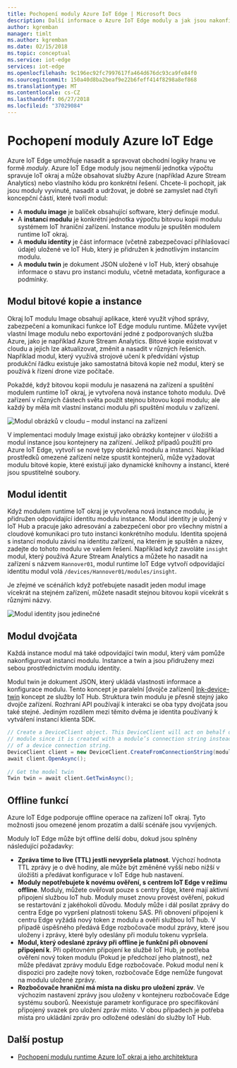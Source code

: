```yaml
---
title: Pochopení moduly Azure IoT Edge | Microsoft Docs
description: Další informace o Azure IoT Edge moduly a jak jsou nakonfigurované
author: kgremban
manager: timlt
ms.author: kgremban
ms.date: 02/15/2018
ms.topic: conceptual
ms.service: iot-edge
services: iot-edge
ms.openlocfilehash: 9c196ec92fc7997617fa464d676dc93ca9fe84f0
ms.sourcegitcommit: 150a40d8ba2beaf9e22b6feff414f8298a8ef868
ms.translationtype: MT
ms.contentlocale: cs-CZ
ms.lasthandoff: 06/27/2018
ms.locfileid: "37029084"
---
```

# <a name="understand-azure-iot-edge-modules"></a>Pochopení moduly Azure IoT Edge

Azure IoT Edge umožňuje nasadit a spravovat obchodní logiky hranu ve formě *moduly*. Azure IoT Edge moduly jsou nejmenší jednotka výpočtu spravuje IoT okraj a může obsahovat služby Azure (například Azure Stream Analytics) nebo vlastního kódu pro konkrétní řešení. Chcete-li pochopit, jak jsou moduly vyvinuté, nasadit a udržovat, je dobré se zamyslet nad čtyři koncepční částí, které tvoří modul:

* A **modulu image** je balíček obsahující software, který definuje modul.
* A **instancí modulu** je konkrétní jednotka výpočtu bitovou kopii modulu systémem IoT hraniční zařízení. Instance modulu je spuštěn modulem runtime IoT okraj.
* A **modulu identity** je část informace (včetně zabezpečovací přihlašovací údaje) uložené ve IoT Hub, který je přidružen k jednotlivým instancím modulu.
* A **modulu twin** je dokument JSON uložené v IoT Hub, který obsahuje informace o stavu pro instanci modulu, včetně metadata, konfigurace a podmínky. 

## <a name="module-images-and-instances"></a>Modul bitové kopie a instance

Okraj IoT modulu Image obsahují aplikace, které využít výhod správy, zabezpečení a komunikaci funkce IoT Edge modulu runtime. Můžete vyvíjet vlastní Image modulu nebo exportování jedné z podporovaných služba Azure, jako je například Azure Stream Analytics.
Bitové kopie existovat v cloudu a jejich lze aktualizovat, změnit a nasadit v různých řešeních. Například modul, který využívá strojové učení k předvídání výstup produkční řádku existuje jako samostatná bitová kopie než modul, který se používá k řízení drone vize počítače. 

Pokaždé, když bitovou kopii modulu je nasazená na zařízení a spuštění modulem runtime IoT okraj, je vytvořena nová instance tohoto modulu. Dvě zařízení v různých částech světa použít stejnou bitovou kopii modulu; ale každý by měla mít vlastní instanci modulu při spuštění modulu v zařízení. 

![Modul obrázků v cloudu – modul instancí na zařízení][1]

V implementaci moduly Image existují jako obrázky kontejner v úložišti a modul instance jsou kontejnery na zařízení. Jelikož případů použití pro Azure IoT Edge, vytvoří se nové typy obrázků modulu a instancí. Například prostředků omezené zařízení nelze spustit kontejnerů, může vyžadovat modulu bitové kopie, které existují jako dynamické knihovny a instancí, které jsou spustitelné soubory. 

## <a name="module-identities"></a>Modul identit

Když modulem runtime IoT okraj je vytvořena nová instance modulu, je přidružen odpovídající identitu modulu instance. Modul identity je uložený v IoT Hub a pracuje jako adresování a zabezpečení obor pro všechny místní a cloudové komunikaci pro tuto instanci konkrétního modulu.
Identita spojená s instancí modulu závisí na identitu zařízení, na kterém je spuštěn a název, zadejte do tohoto modulu ve vašem řešení. Například když zavoláte `insight` modul, který používá Azure Stream Analytics a můžete ho nasadit na zařízení s názvem `Hannover01`, modul runtime IoT Edge vytvoří odpovídající identitu modul volá `/devices/Hannover01/modules/insight`.

Je zřejmé ve scénářích když potřebujete nasadit jeden modul image vícekrát na stejném zařízení, můžete nasadit stejnou bitovou kopii vícekrát s různými názvy.

![Modul identity jsou jedinečné][2]

## <a name="module-twins"></a>Modul dvojčata

Každá instance modul má také odpovídající twin modul, který vám pomůže nakonfigurovat instanci modulu. Instance a twin a jsou přidruženy mezi sebou prostřednictvím modulu identity. 

Modul twin je dokument JSON, který ukládá vlastnosti informace a konfigurace modulu. Tento koncept je paralelní [dvojče zařízení] [ lnk-device-twin] koncept ze služby IoT Hub. Struktura twin modulu je přesně stejný jako dvojče zařízení. Rozhraní API používají k interakci se oba typy dvojčata jsou také stejné. Jediným rozdílem mezi těmito dvěma je identita používaný k vytváření instancí klienta SDK. 

```csharp
// Create a DeviceClient object. This DeviceClient will act on behalf of a 
// module since it is created with a module’s connection string instead 
// of a device connection string. 
DeviceClient client = new DeviceClient.CreateFromConnectionString(moduleConnectionString, settings); 
await client.OpenAsync(); 
 
// Get the model twin 
Twin twin = await client.GetTwinAsync(); 
```

## <a name="offline-capabilities"></a>Offline funkcí

Azure IoT Edge podporuje offline operace na zařízení IoT okraj. Tyto možnosti jsou omezené jenom prozatím a další scénáře jsou vyvíjených. 

Moduly IoT Edge může být offline delší dobu, dokud jsou splněny následující požadavky: 

* **Zpráva time to live (TTL) jestli nevypršela platnost**. Výchozí hodnota TTL zprávy je o dvě hodiny, ale může být změněné vyšší nebo nižší v úložišti a předávat konfigurace v IoT Edge hub nastavení. 
* **Moduly nepotřebujete k novému ověření, s centrem IoT Edge v režimu offline**. Moduly, můžete ověřovat pouze s centry Edge, které mají aktivní připojení službou IoT hub. Moduly muset znovu provést ověření, pokud se restartování z jakéhokoli důvodu. Moduly může i dál posílat zprávy do centra Edge po vypršení platnosti tokenu SAS. Při obnovení připojení k centru Edge vyžádá nový token z modulu a ověří službou IoT hub. V případě úspěšného předává Edge rozbočovače modul zprávy, které jsou uloženy i zprávy, které byly odeslány při modulu tokenu vypršela. 
* **Modul, který odeslané zprávy při offline je funkční při obnovení připojení k**. Při opětovném připojení ke službě IoT Hub, je potřeba ověření nový token modulu (Pokud je předchozí jeho platnost), než může předávat zprávy modulu Edge rozbočovače. Pokud modul není k dispozici pro zadejte nový token, rozbočovače Edge nemůže fungovat na modulu uložené zprávy. 
* **Rozbočovače hraniční má místa na disku pro uložení zpráv**. Ve výchozím nastavení zprávy jsou uloženy v kontejneru rozbočovače Edge systému souborů. Neexistuje parametr konfigurace pro specifikování připojený svazek pro uložení zpráv místo. V obou případech je potřeba místa pro ukládání zpráv pro odložené odeslání do služby IoT Hub.  

## <a name="next-steps"></a>Další postup
 - [Pochopení modulu runtime Azure IoT okraj a jeho architektura][lnk-runtime]

<!-- Images -->
[1]: ./media/iot-edge-modules/image_instance.png
[2]: ./media/iot-edge-modules/identity.png

<!-- Links -->
[lnk-device-identity]: ../iot-hub/iot-hub-devguide-identity-registry.md
[lnk-device-twin]: ../iot-hub/iot-hub-devguide-device-twins.md
[lnk-runtime]: iot-edge-runtime.md
